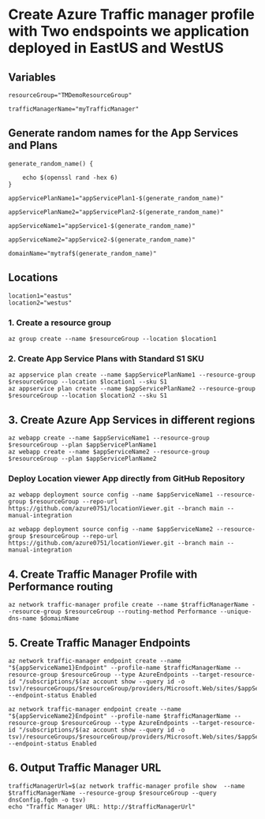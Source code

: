 # Create Azure Traffic manager profile with Two endspoints we application deployed in  EastUS and WestUS

## Variables
```plaintext
resourceGroup="TMDemoResourceGroup"

trafficManagerName="myTrafficManager"
```


## Generate random names for the App Services and Plans
```plaintext
generate_random_name() {

    echo $(openssl rand -hex 6)
}
```


```plaintext
appServicePlanName1="appServicePlan1-$(generate_random_name)"

appServicePlanName2="appServicePlan2-$(generate_random_name)"

appServiceName1="appService1-$(generate_random_name)"

appServiceName2="appService2-$(generate_random_name)"

domainName="mytraf$(generate_random_name)"
```


## Locations
```plaintext
location1="eastus"
location2="westus"
```


### 1. Create a resource group
```plaintext
az group create --name $resourceGroup --location $location1
```


### 2. Create App Service Plans with Standard S1 SKU
```plaintext
az appservice plan create --name $appServicePlanName1 --resource-group $resourceGroup --location $location1 --sku S1
az appservice plan create --name $appServicePlanName2 --resource-group $resourceGroup --location $location2 --sku S1
```


## 3. Create Azure App Services in different regions
```plaintext
az webapp create --name $appServiceName1 --resource-group $resourceGroup --plan $appServicePlanName1 
az webapp create --name $appServiceName2 --resource-group $resourceGroup --plan $appServicePlanName2
```
### Deploy Location viewer App directly from GitHub Repository
```plaintext
az webapp deployment source config --name $appServiceName1 --resource-group $resourceGroup --repo-url https://github.com/azure0751/locationViewer.git --branch main --manual-integration
```
```plaintext
az webapp deployment source config --name $appServiceName2 --resource-group $resourceGroup --repo-url https://github.com/azure0751/locationViewer.git --branch main --manual-integration
```


## 4. Create Traffic Manager Profile with Performance routing

```plaintext
az network traffic-manager profile create --name $trafficManagerName --resource-group $resourceGroup --routing-method Performance --unique-dns-name $domainName
```




## 5. Create Traffic Manager Endpoints
```plaintext
az network traffic-manager endpoint create --name "${appServiceName1}Endpoint" --profile-name $trafficManagerName --resource-group $resourceGroup --type AzureEndpoints --target-resource-id "/subscriptions/$(az account show --query id -o tsv)/resourceGroups/$resourceGroup/providers/Microsoft.Web/sites/$appServiceName1" --endpoint-status Enabled

az network traffic-manager endpoint create --name "${appServiceName2}Endpoint" --profile-name $trafficManagerName --resource-group $resourceGroup --type AzureEndpoints --target-resource-id "/subscriptions/$(az account show --query id -o tsv)/resourceGroups/$resourceGroup/providers/Microsoft.Web/sites/$appServiceName2" --endpoint-status Enabled
```




## 6. Output Traffic Manager URL
```plaintext
trafficManagerUrl=$(az network traffic-manager profile show  --name $trafficManagerName --resource-group $resourceGroup --query dnsConfig.fqdn -o tsv)
echo "Traffic Manager URL: http://$trafficManagerUrl"
```

